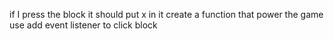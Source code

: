 <!-- Input x or o -->
if I press the block it should put x in it
create a function that power the game
use add event listener to click block


